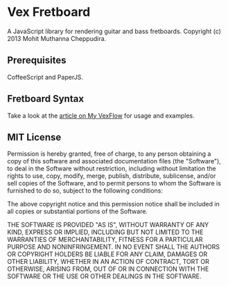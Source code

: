# Vex Fretboard

A JavaScript library for rendering guitar and bass fretboards.
Copyright (c) 2013 Mohit Muthanna Cheppudira.

## Prerequisites

CoffeeScript and PaperJS.

## Fretboard Syntax

Take a look at the [article on My VexFlow](http://my.vexflow.com/articles/119)
for usage and examples.

## MIT License

Permission is hereby granted, free of charge, to any person obtaining a copy
of this software and associated documentation files (the "Software"), to deal
in the Software without restriction, including without limitation the rights
to use, copy, modify, merge, publish, distribute, sublicense, and/or sell
copies of the Software, and to permit persons to whom the Software is
furnished to do so, subject to the following conditions:

The above copyright notice and this permission notice shall be included in
all copies or substantial portions of the Software.

THE SOFTWARE IS PROVIDED "AS IS", WITHOUT WARRANTY OF ANY KIND, EXPRESS OR
IMPLIED, INCLUDING BUT NOT LIMITED TO THE WARRANTIES OF MERCHANTABILITY,
FITNESS FOR A PARTICULAR PURPOSE AND NONINFRINGEMENT. IN NO EVENT SHALL THE
AUTHORS OR COPYRIGHT HOLDERS BE LIABLE FOR ANY CLAIM, DAMAGES OR OTHER
LIABILITY, WHETHER IN AN ACTION OF CONTRACT, TORT OR OTHERWISE, ARISING FROM,
OUT OF OR IN CONNECTION WITH THE SOFTWARE OR THE USE OR OTHER DEALINGS IN
THE SOFTWARE.

